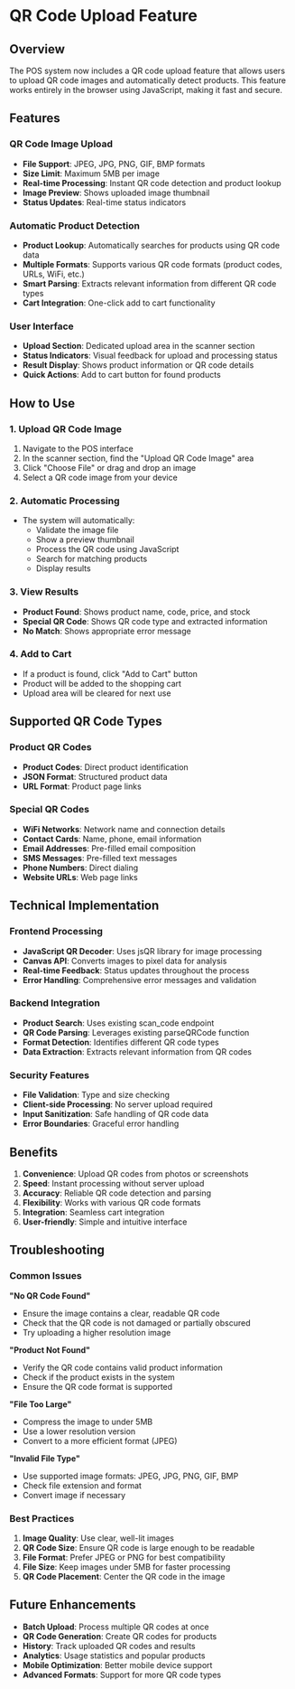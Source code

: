 # QR Code Upload Feature

## Overview
The POS system now includes a QR code upload feature that allows users to upload QR code images and automatically detect products. This feature works entirely in the browser using JavaScript, making it fast and secure.

## Features

### QR Code Image Upload
- **File Support**: JPEG, JPG, PNG, GIF, BMP formats
- **Size Limit**: Maximum 5MB per image
- **Real-time Processing**: Instant QR code detection and product lookup
- **Image Preview**: Shows uploaded image thumbnail
- **Status Updates**: Real-time status indicators

### Automatic Product Detection
- **Product Lookup**: Automatically searches for products using QR code data
- **Multiple Formats**: Supports various QR code formats (product codes, URLs, WiFi, etc.)
- **Smart Parsing**: Extracts relevant information from different QR code types
- **Cart Integration**: One-click add to cart functionality

### User Interface
- **Upload Section**: Dedicated upload area in the scanner section
- **Status Indicators**: Visual feedback for upload and processing status
- **Result Display**: Shows product information or QR code details
- **Quick Actions**: Add to cart button for found products

## How to Use

### 1. Upload QR Code Image
1. Navigate to the POS interface
2. In the scanner section, find the "Upload QR Code Image" area
3. Click "Choose File" or drag and drop an image
4. Select a QR code image from your device

### 2. Automatic Processing
- The system will automatically:
  - Validate the image file
  - Show a preview thumbnail
  - Process the QR code using JavaScript
  - Search for matching products
  - Display results

### 3. View Results
- **Product Found**: Shows product name, code, price, and stock
- **Special QR Code**: Shows QR code type and extracted information
- **No Match**: Shows appropriate error message

### 4. Add to Cart
- If a product is found, click "Add to Cart" button
- Product will be added to the shopping cart
- Upload area will be cleared for next use

## Supported QR Code Types

### Product QR Codes
- **Product Codes**: Direct product identification
- **JSON Format**: Structured product data
- **URL Format**: Product page links

### Special QR Codes
- **WiFi Networks**: Network name and connection details
- **Contact Cards**: Name, phone, email information
- **Email Addresses**: Pre-filled email composition
- **SMS Messages**: Pre-filled text messages
- **Phone Numbers**: Direct dialing
- **Website URLs**: Web page links

## Technical Implementation

### Frontend Processing
- **JavaScript QR Decoder**: Uses jsQR library for image processing
- **Canvas API**: Converts images to pixel data for analysis
- **Real-time Feedback**: Status updates throughout the process
- **Error Handling**: Comprehensive error messages and validation

### Backend Integration
- **Product Search**: Uses existing scan_code endpoint
- **QR Code Parsing**: Leverages existing parseQRCode function
- **Format Detection**: Identifies different QR code types
- **Data Extraction**: Extracts relevant information from QR codes

### Security Features
- **File Validation**: Type and size checking
- **Client-side Processing**: No server upload required
- **Input Sanitization**: Safe handling of QR code data
- **Error Boundaries**: Graceful error handling

## Benefits

1. **Convenience**: Upload QR codes from photos or screenshots
2. **Speed**: Instant processing without server upload
3. **Accuracy**: Reliable QR code detection and parsing
4. **Flexibility**: Works with various QR code formats
5. **Integration**: Seamless cart integration
6. **User-friendly**: Simple and intuitive interface

## Troubleshooting

### Common Issues

**"No QR Code Found"**
- Ensure the image contains a clear, readable QR code
- Check that the QR code is not damaged or partially obscured
- Try uploading a higher resolution image

**"Product Not Found"**
- Verify the QR code contains valid product information
- Check if the product exists in the system
- Ensure the QR code format is supported

**"File Too Large"**
- Compress the image to under 5MB
- Use a lower resolution version
- Convert to a more efficient format (JPEG)

**"Invalid File Type"**
- Use supported image formats: JPEG, JPG, PNG, GIF, BMP
- Check file extension and format
- Convert image if necessary

### Best Practices

1. **Image Quality**: Use clear, well-lit images
2. **QR Code Size**: Ensure QR code is large enough to be readable
3. **File Format**: Prefer JPEG or PNG for best compatibility
4. **File Size**: Keep images under 5MB for faster processing
5. **QR Code Placement**: Center the QR code in the image

## Future Enhancements

- **Batch Upload**: Process multiple QR codes at once
- **QR Code Generation**: Create QR codes for products
- **History**: Track uploaded QR codes and results
- **Analytics**: Usage statistics and popular products
- **Mobile Optimization**: Better mobile device support
- **Advanced Formats**: Support for more QR code types 